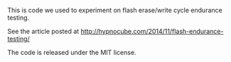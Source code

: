This is code we used to experiment on flash erase/write cycle endurance testing.

See the article posted at http://hypnocube.com/2014/11/flash-endurance-testing/

The code is released under the MIT license.